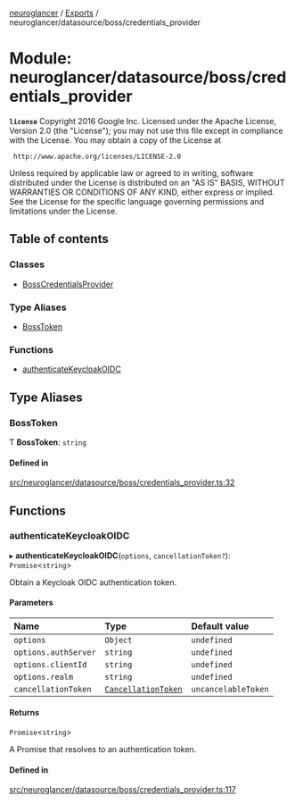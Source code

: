 [neuroglancer](../README.md) / [Exports](../modules.md) / neuroglancer/datasource/boss/credentials\_provider

# Module: neuroglancer/datasource/boss/credentials\_provider

**`license`**
Copyright 2016 Google Inc.
Licensed under the Apache License, Version 2.0 (the "License");
you may not use this file except in compliance with the License.
You may obtain a copy of the License at

     http://www.apache.org/licenses/LICENSE-2.0

Unless required by applicable law or agreed to in writing, software
distributed under the License is distributed on an "AS IS" BASIS,
WITHOUT WARRANTIES OR CONDITIONS OF ANY KIND, either express or implied.
See the License for the specific language governing permissions and
limitations under the License.

## Table of contents

### Classes

- [BossCredentialsProvider](../classes/neuroglancer_datasource_boss_credentials_provider.BossCredentialsProvider.md)

### Type Aliases

- [BossToken](neuroglancer_datasource_boss_credentials_provider.md#bosstoken)

### Functions

- [authenticateKeycloakOIDC](neuroglancer_datasource_boss_credentials_provider.md#authenticatekeycloakoidc)

## Type Aliases

### BossToken

Ƭ **BossToken**: `string`

#### Defined in

[src/neuroglancer/datasource/boss/credentials_provider.ts:32](https://github.com/ActiveBrainAtlas2/neuroglancer/blob/034b457d/src/neuroglancer/datasource/boss/credentials_provider.ts#L32)

## Functions

### authenticateKeycloakOIDC

▸ **authenticateKeycloakOIDC**(`options`, `cancellationToken?`): `Promise`<`string`\>

Obtain a Keycloak OIDC authentication token.

#### Parameters

| Name | Type | Default value |
| :------ | :------ | :------ |
| `options` | `Object` | `undefined` |
| `options.authServer` | `string` | `undefined` |
| `options.clientId` | `string` | `undefined` |
| `options.realm` | `string` | `undefined` |
| `cancellationToken` | [`CancellationToken`](../interfaces/neuroglancer_util_cancellation.CancellationToken.md) | `uncancelableToken` |

#### Returns

`Promise`<`string`\>

A Promise that resolves to an authentication token.

#### Defined in

[src/neuroglancer/datasource/boss/credentials_provider.ts:117](https://github.com/ActiveBrainAtlas2/neuroglancer/blob/034b457d/src/neuroglancer/datasource/boss/credentials_provider.ts#L117)
